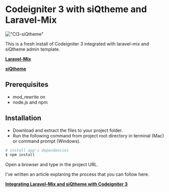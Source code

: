 # Codeigniter 3 with siQtheme and Laravel-Mix

!["CI3-siQtheme"](https://siquang.com/assets/img/ci3_siqtheme.jpg "CI3-siQtheme")

This is a fresh install of Codeigniter 3 integrated with laravel-mix and siQtheme admin template.

**[Laravel-Mix](https://laravel-mix.com)**

**[siQtheme](https://github.com/siQuang/siqtheme)**

## Prerequisites

- mod_rewrite on
- node.js and npm

## Installation

- Download and extract the files to your project folder.
- Run the following command from project root directory in terminal (Mac) or command prompt (Windows).

``` bash
# install app's dependencies
$ npm install
```

Open a browser and type in the project URL.

I've written an article explaning the process that you can follow here.

**[Integrating Laravel-Mix and siQtheme with Codeigniter 3](https://medium.com/@simonquang/integrating-laravel-mix-and-siqtheme-with-codeigniter-3-606191a5eda3)**
